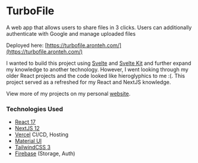 # TurboFile

A web app that allows users to share files in 3 clicks. Users can additionally authenticate with Google and manage uploaded files

Deployed here: [https://turbofile.aronteh.com/](https://turbofile.aronteh.com/)

I wanted to build this project using [Svelte](https://svelte.dev/) and [Svelte Kit](https://kit.svelte.dev/) and further expand my knowledge to another technology. However, I went looking through my older React projects and the code looked like hieroglyphics to me :(. This project served as a refreshed for my React and NextJS knowledge.

View more of my projects on my personal [website](https://aronteh.com/).

### Technologies Used

- [React 17](https://reactjs.org/)
- [NextJS 12](https://nextjs.org/)
- [Vercel](https://vercel.com/) CI/CD, Hosting
- [Material UI](https://mui.com/)
- [TailwindCSS 3](https://tailwindcss.com/)
- [Firebase](https://firebase.google.com/) (Storage, Auth)

